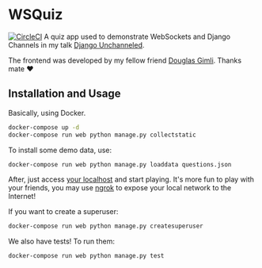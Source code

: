 # WSQuiz
[![CircleCI](https://circleci.com/gh/jonatasbaldin/wsquiz/tree/master.svg?style=svg)](https://circleci.com/gh/jonatasbaldin/wsquiz/tree/master)
A quiz app used to demonstrate WebSockets and Django Channels in my talk [Django Unchanneled]().

The frontend was developed by my fellow friend [Douglas Gimli](https://github.com/douglasgimli). Thanks mate :heart:

## Installation and Usage
Basically, using Docker.

```bash
docker-compose up -d
docker-compose run web python manage.py collectstatic
```

To install some demo data, use:
```bash
docker-compose run web python manage.py loaddata questions.json
```

After, just access [your localhost](http://localhost) and start playing. It's more fun to play with your friends, you may use [ngrok](https://ngrok.com/) to expose your local network to the Internet!

If you want to create a superuser:
```bash
docker-compose run web python manage.py createsuperuser
```

We also have tests! To run them:
```bash
docker-compose run web python manage.py test
```
